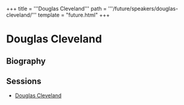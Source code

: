 +++
title = '''Douglas Cleveland'''
path = '''/future/speakers/douglas-cleveland/'''
template = "future.html"
+++

<h1>Douglas Cleveland</h1>
<h2>Biography</h2>
<p></p>
<h2>Sessions</h2>
<ul><li><a href="/future/sessions/douglas-cleveland/">Douglas Cleveland</a></li>

